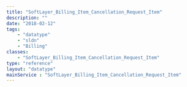 ```yaml
---
title: "SoftLayer_Billing_Item_Cancellation_Request_Item"
description: ""
date: "2018-02-12"
tags:
    - "datatype"
    - "sldn"
    - "Billing"
classes:
    - "SoftLayer_Billing_Item_Cancellation_Request_Item"
type: "reference"
layout: "datatype"
mainService : "SoftLayer_Billing_Item_Cancellation_Request_Item"
---
```

